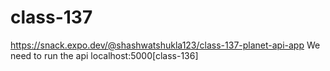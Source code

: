 # class-137
https://snack.expo.dev/@shashwatshukla123/class-137-planet-api-app
We need to run the api localhost:5000[class-136]
